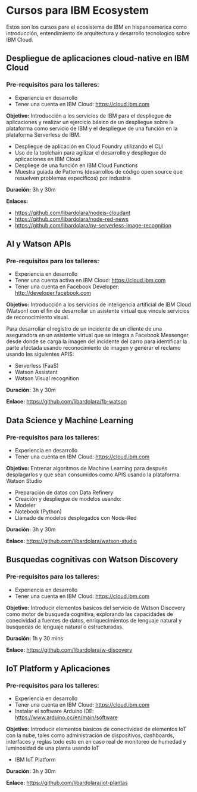 # Cursos para IBM Ecosystem
Estos son los cursos pare el ecosistema de IBM en hispanoamerica como introducción, entendimiento de arquitectura y desarrollo tecnologico sobre IBM Cloud.


## Despliegue de aplicaciones cloud-native en IBM Cloud

### Pre-requisitos para los talleres:
*	Experiencia en desarrollo
*	Tener una cuenta en IBM Cloud: https://cloud.ibm.com

**Objetivo:** Introducción a los servicios de IBM para el despliegue de aplicaciones y realizar un ejercicio básico de un despliegue sobre la plataforma como servicio de IBM y el despliegue de una función en la plataforma Serverless de IBM.

*	Despliegue de aplicación en Cloud Foundry utilizando el CLI
*	Uso de la  toolchain para agilizar el desarrollo y despliegue de aplicaciones en IBM Cloud
*	Despliege de una función en IBM Cloud Functions
*	Muestra guiada de Patterns (desarrollos de código open source que resuelven problemas específicos) por industria

**Duración:** 3h y 30m

**Enlaces:**

* https://github.com/libardolara/nodejs-cloudant
* https://github.com/libardolara/node-red-news
* https://github.com/libardolara/py-serverless-image-recognition

## AI y Watson APIs

### Pre-requisitos para los talleres:
*	Experiencia en desarrollo
*	Tener una cuenta activa en IBM Cloud: https://cloud.ibm.com
*	Tener una cuenta en Facebook Developer: http://developer.facebook.com

**Objetivo:** Introducción a los servicios de inteligencia artificial de IBM Cloud (Watson) con el fin de desarrollar un asistente virtual que vincule servicios de reconocimiento visual. 

Para desarrollar el registro de un incidente de un cliente de una  aseguradora en un asistente virtual que se integra a Facebook Messenger desde donde se carga la imagen del incidente del carro para identificar la parte afectada usando reconocimiento de imagen y generar el reclamo usando las siguientes APIS:
*	Serverless (FaaS)
*	Watson Assistant
*	Watson Visual recognition

**Duración:** 3h y 30m

**Enlace:** 	https://github.com/libardolara/fb-watson


## Data Science y Machine Learning

### Pre-requisitos para los talleres:
*	Experiencia en desarrollo
*	Tener una cuenta en IBM Cloud: https://cloud.ibm.com


**Objetivo:** Entrenar algoritmos de Machine Learning para después desplagarlos y que sean consumidos como APIS usando la plataforma Watson Studio
*	Preparación de datos con Data Refinery
*	Creación y despliegue de modelos usando:
*	Modeler
*	Notebook (Python)
*	Llamado de modelos desplegados con Node-Red

**Duración:** 3h y 30m

**Enlace:** 		https://github.com/libardolara/watson-studio

## Busquedas cognitivas con Watson Discovery

### Pre-requisitos para los talleres:
*	Experiencia en desarrollo
*	Tener una cuenta en IBM Cloud: https://cloud.ibm.com

**Objetivo:** Introducir elementos basicos del servicio de Watson Discovery como motor de busqueda cognitiva, explorando las capacidades de conecividad a fuentes de datos, enriquecimientos de lenguaje natural y busquedas de lenguaje natural o estructuradas.

**Duración:** 1h y 30 mins

**Enlace:** 		https://github.com/libardolara/w-discovery

## IoT Platform y Aplicaciones

### Pre-requisitos para los talleres:
*	Experiencia en desarrollo
*	Tener una cuenta en IBM Cloud: https://cloud.ibm.com
*	Instalar el software Arduino IDE: https://www.arduino.cc/en/main/software

**Objetivo:** Introducir elementos basicos de conectividad de elementos IoT con la nube, tales como administración de dispositivos, dashboards, interfaces y reglas todo esto en en caso real de monitoreo de humedad y luminosidad de una planta usando IoT
*	IBM IoT Platform

**Duración:** 3h y 30m

**Enlace:** 		https://github.com/libardolara/iot-plantas


